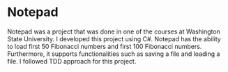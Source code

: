 # Notepad
Notepad was a project that was done in one of the courses at Washington State University. I developed this project using C#. Notepad has the ability to load first 50 Fibonacci numbers and first 100 Fibonacci numbers. Furthermore, it supports functionalities such as saving a file and loading a file. I followed TDD approach for this project. 
